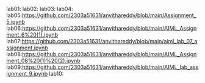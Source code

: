 lab01:
lab02:
lab03:
lab04:
lab05:https://github.com/2303a51631/anvithareddy/blob/main/Assignment_5.ipynb
lab06:https://github.com/2303a51631/anvithareddy/blob/main/AIML_Assignment_6%20(1).ipynb
lab07:https://github.com/2303a51631/anvithareddy/blob/main/aiml_lab_07_assignment.ipynb
lab08:https://github.com/2303a51631/anvithareddy/blob/main/AIML_Assignment_08%20(1)%20(2).ipynb
lab09:https://github.com/2303a51631/anvithareddy/blob/main/AIML_lab_assignment_9.ipynb
lab10:









